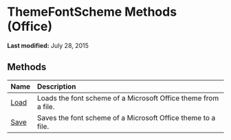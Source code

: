 
# ThemeFontScheme Methods (Office)

 **Last modified:** July 28, 2015


## Methods



|**Name**|**Description**|
|:-----|:-----|
| [Load](a9ac928e-904f-70bd-1e96-932243204d73.md)|Loads the font scheme of a Microsoft Office theme from a file.|
| [Save](4adbeac7-b5cf-327e-f999-4dd2d721755d.md)|Saves the font scheme of a Microsoft Office theme to a file.|
